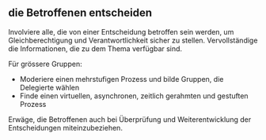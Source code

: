 ## die Betroffenen entscheiden

Involviere alle, die von einer Entscheidung betroffen sein werden, um Gleichberechtigung und Verantwortlichkeit sicher zu stellen. Vervollständige die Informationen, die zu dem Thema verfügbar sind.

Für grössere Gruppen:

- Moderiere einen mehrstufigen Prozess und bilde Gruppen, die Delegierte wählen
- Finde einen virtuellen, asynchronen, zeitlich gerahmten und gestuften Prozess

Erwäge, die Betroffenen auch bei Überprüfung und Weiterentwicklung der Entscheidungen miteinzubeziehen.